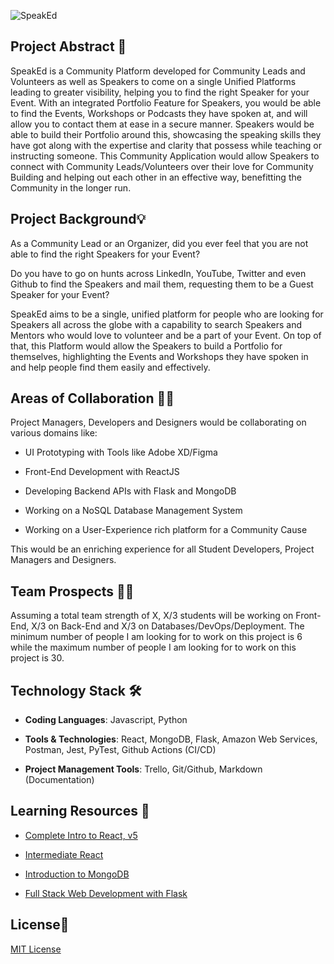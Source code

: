 ![SpeakEd](https://socialify.git.ci/harshcasper/speaked/image?description=1&font=KoHo&forks=1&issues=1&language=1&owner=1&pulls=1&stargazers=1&theme=Light)
## Project Abstract 🙋

SpeakEd is a Community Platform developed for Community Leads and Volunteers as well as Speakers to come on a single Unified Platforms leading to greater visibility, helping you to find the right Speaker for your Event. With an integrated Portfolio Feature for Speakers, you would be able to find the Events, Workshops or Podcasts they have spoken at, and will allow you to contact them at ease in a secure manner. Speakers would be able to build their Portfolio around this, showcasing the speaking skills they have got along with the expertise and clarity that possess while teaching or instructing someone. This Community Application would allow Speakers to connect with Community Leads/Volunteers over their love for Community Building and helping out each other in an effective way, benefitting the Community in the longer run.

## Project Background💡
As a Community Lead or an Organizer, did you ever feel that you are not able to find the right Speakers for your Event?

Do you have to go on hunts across LinkedIn, YouTube, Twitter and even Github to find the Speakers and mail them, requesting them to be a Guest Speaker for your Event?

SpeakEd aims to be a single, unified platform for people who are looking for Speakers all across the globe with a capability to search Speakers and Mentors who would love to volunteer and be a part of your Event. On top of that, this Platform would allow the Speakers to build a Portfolio for themselves, highlighting the Events and Workshops they have spoken in and help people find them easily and effectively.

## Areas of Collaboration 👨‍🏭

Project Managers, Developers and Designers would be collaborating on various domains like:

-   UI Prototyping with Tools like Adobe XD/Figma
    
-   Front-End Development with ReactJS
    
-   Developing Backend APIs with Flask and MongoDB
    
-   Working on a NoSQL Database Management System
    
-   Working on a User-Experience rich platform for a Community Cause
    
This would be an enriching experience for all Student Developers, Project Managers and Designers.

## Team Prospects 👨‍💻

Assuming a total team strength of X, X/3 students will be working on Front-End, X/3 on Back-End and X/3 on Databases/DevOps/Deployment. The minimum number of people I am looking for to work on this project is 6 while the maximum number of people I am looking for to work on this project is 30.

## Technology Stack 🛠️

- **Coding Languages**: Javascript, Python

- **Tools & Technologies**: React, MongoDB, Flask, Amazon Web Services, Postman, Jest, PyTest, Github Actions (CI/CD)

- **Project Management Tools**: Trello, Git/Github, Markdown (Documentation)

## Learning Resources 🧰

-   [Complete Intro to React, v5](https://frontendmasters.com/courses/complete-react-v5/)
    
-   [Intermediate React](https://frontendmasters.com/courses/intermediate-react/)
    
-   [Introduction to MongoDB](https://frontendmasters.com/courses/mongodb/)
    
-   [Full Stack Web Development with Flask](https://www.linkedin.com/learning/full-stack-web-development-with-flask)

## License📜

[MIT License](https://github.com/HarshCasper/SpeakEd/blob/main/LICENSE)
